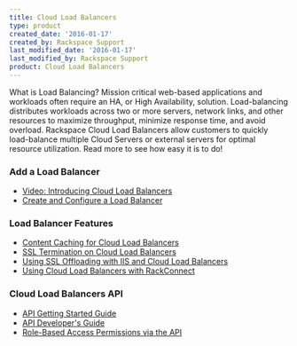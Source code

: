 ```yaml
---
title: Cloud Load Balancers
type: product
created_date: '2016-01-17'
created_by: Rackspace Support
last_modified_date: '2016-01-17'
last_modified_by: Rackspace Support
product: Cloud Load Balancers
---
```


What is Load Balancing? Mission critical web-based applications and
workloads often require an HA, or High Availability, solution.
Load-balancing distributes workloads across two or more servers, network
links, and other resources to maximize throughput, minimize response
time, and avoid overload. Rackspace Cloud Load Balancers allow customers
to quickly load-balance multiple Cloud Servers or external servers for
optimal resource utilization. Read more to see how easy it is to do!

###  Add a Load Balancer

-   [Video: Introducing Cloud Load
    Balancers](/how-to/cloud-load-balancers)
-   [Create and Configure a Load
    Balancer](/how-to/configure-a-load-balancer)

###  Load Balancer Features

-   [Content Caching for Cloud Load
    Balancers](/how-to/content-caching-for-cloud-load-balancers)
-   [SSL Termination on Cloud Load
    Balancers](/how-to/cloud-load-balancers-faqs)
-   [Using SSL Offloading with IIS and Cloud Load
    Balancers](/how-to/configuring-load-balanced-sites-with-ssl-offloading-using-iis)
-   [Using Cloud Load Balancers with
    RackConnect](/how-to/using-cloud-load-balancers-with-rackconnect)

###  Cloud Load Balancers API

-   [API Getting Started
    Guide](http://docs.rackspace.com/loadbalancers/api/v1.0/clb-getting-started/content/DB_Overview.html)
-   [API Developer's
    Guide](http://docs.rackspace.com/loadbalancers/api/v1.0/clb-devguide/content/Overview-d1e82.html)
-   [Role-Based Access Permissions via the
    API](/how-to/permissions-matrix-for-cloud-load-balancers)
